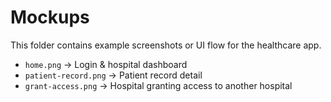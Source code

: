 # Mockups

This folder contains example screenshots or UI flow for the healthcare app.

- `home.png` → Login & hospital dashboard
- `patient-record.png` → Patient record detail
- `grant-access.png` → Hospital granting access to another hospital
